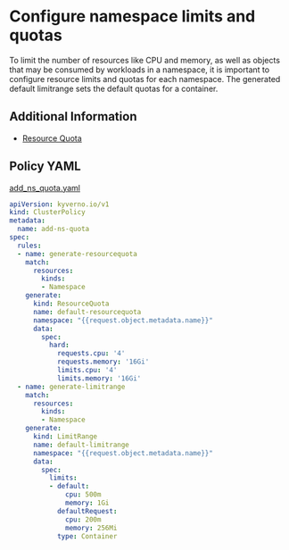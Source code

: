 # Configure namespace limits and quotas

To limit the number of resources like CPU and memory, as well as objects that may be consumed by workloads in a namespace, it is important to configure resource limits and quotas for each namespace. The generated default limitrange sets the default quotas for a container.

## Additional Information

* [Resource Quota](https://kubernetes.io/docs/concepts/policy/resource-quotas/)

## Policy YAML 

[add_ns_quota.yaml](best_practices/add_ns_quota.yaml) 

````yaml
apiVersion: kyverno.io/v1
kind: ClusterPolicy
metadata:
  name: add-ns-quota
spec:
  rules:
  - name: generate-resourcequota
    match:
      resources:
        kinds:
        - Namespace
    generate:
      kind: ResourceQuota
      name: default-resourcequota
      namespace: "{{request.object.metadata.name}}"
      data:
        spec:
          hard:
            requests.cpu: '4'
            requests.memory: '16Gi'
            limits.cpu: '4'
            limits.memory: '16Gi'
  - name: generate-limitrange
    match:
      resources:
        kinds:
        - Namespace
    generate:
      kind: LimitRange
      name: default-limitrange
      namespace: "{{request.object.metadata.name}}"
      data:
        spec:
          limits:
          - default:
              cpu: 500m
              memory: 1Gi
            defaultRequest:
              cpu: 200m
              memory: 256Mi
            type: Container
````